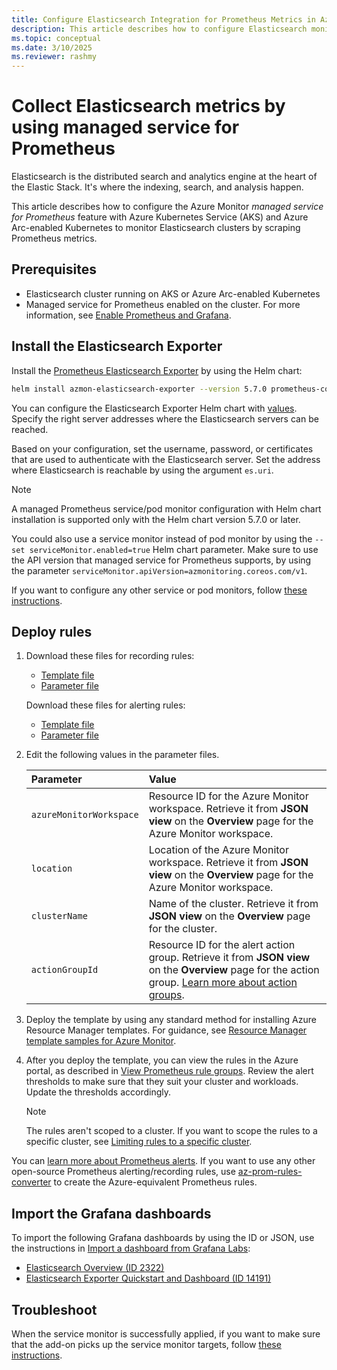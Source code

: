 ```yaml
---
title: Configure Elasticsearch Integration for Prometheus Metrics in Azure Monitor
description: This article describes how to configure Elasticsearch monitoring by using Prometheus metrics in Azure Monitor to a Kubernetes cluster.
ms.topic: conceptual
ms.date: 3/10/2025
ms.reviewer: rashmy
---
```


# Collect Elasticsearch metrics by using managed service for Prometheus

Elasticsearch is the distributed search and analytics engine at the heart of the Elastic Stack. It's where the indexing, search, and analysis happen.

This article describes how to configure the Azure Monitor *managed service for Prometheus* feature with Azure Kubernetes Service (AKS) and Azure Arc-enabled Kubernetes to monitor Elasticsearch clusters by scraping Prometheus metrics.

## Prerequisites

- Elasticsearch cluster running on AKS or Azure Arc-enabled Kubernetes
- Managed service for Prometheus enabled on the cluster. For more information, see [Enable Prometheus and Grafana](kubernetes-monitoring-enable.md#enable-prometheus-and-grafana).

## Install the Elasticsearch Exporter

Install the [Prometheus Elasticsearch Exporter](https://github.com/prometheus-community/helm-charts/tree/main/charts/prometheus-elasticsearch-exporter) by using the Helm chart:

```bash
helm install azmon-elasticsearch-exporter --version 5.7.0 prometheus-community/prometheus-elasticsearch-exporter --set es.uri="https://username:password@elasticsearch-service.namespace:9200" --set podMonitor.enabled=true --set podMonitor.apiVersion=azmonitoring.coreos.com/v1
```

You can configure the Elasticsearch Exporter Helm chart with [values](https://github.com/prometheus-community/helm-charts/blob/main/charts/prometheus-elasticsearch-exporter/values.yaml). Specify the right server addresses where the Elasticsearch servers can be reached.

Based on your configuration, set the username, password, or certificates that are used to authenticate with the Elasticsearch server. Set the address where Elasticsearch is reachable by using the argument `es.uri`.

> [!NOTE]
> A managed Prometheus service/pod monitor configuration with Helm chart installation is supported only with the Helm chart version 5.7.0 or later.
>
> You could also use a service monitor instead of pod monitor by using the `--set serviceMonitor.enabled=true` Helm chart parameter. Make sure to use the API version that managed service for Prometheus supports, by using the parameter `serviceMonitor.apiVersion=azmonitoring.coreos.com/v1`.
>
> If you want to configure any other service or pod monitors, follow [these instructions](prometheus-metrics-scrape-crd.md#create-a-pod-or-service-monitor).

## Deploy rules

1. Download these files for recording rules:

   - [Template file](https://github.com/Azure/prometheus-collector/blob/main/Azure-ARM-templates/Workload-Rules/ElasticSearch/elasticsearch-recording-rules.json)
   - [Parameter file](https://github.com/Azure/prometheus-collector/blob/main/Azure-ARM-templates/Workload-Rules/Recording-Rules-Parameters.json)

   Download these files for alerting rules:

   - [Template file](https://github.com/Azure/prometheus-collector/blob/main/Azure-ARM-templates/Workload-Rules/ElasticSearch/elasticsearch-alerting-rules.json)
   - [Parameter file](https://github.com/Azure/prometheus-collector/blob/main/Azure-ARM-templates/Workload-Rules/Alert-Rules-Parameters.json)

2. Edit the following values in the parameter files.

    | Parameter | Value |
    |:---|:---|
    | `azureMonitorWorkspace` | Resource ID for the Azure Monitor workspace. Retrieve it from **JSON view** on the **Overview** page for the Azure Monitor workspace. |
    | `location` | Location of the Azure Monitor workspace. Retrieve it from **JSON view** on the **Overview** page for the Azure Monitor workspace. |
    | `clusterName` | Name of the cluster. Retrieve it from **JSON view** on the **Overview** page for the cluster. |
    | `actionGroupId` | Resource ID for the alert action group. Retrieve it from **JSON view** on the **Overview** page for the action group. [Learn more about action groups](../alerts/action-groups.md). |

3. Deploy the template by using any standard method for installing Azure Resource Manager templates. For guidance, see [Resource Manager template samples for Azure Monitor](../resource-manager-samples.md).

4. After you deploy the template, you can view the rules in the Azure portal, as described in [View Prometheus rule groups](../essentials/prometheus-rule-groups.md#view-prometheus-rule-groups). Review the alert thresholds to make sure that they suit your cluster and workloads. Update the thresholds accordingly.

   > [!NOTE]
   > The rules aren't scoped to a cluster. If you want to scope the rules to a specific cluster, see [Limiting rules to a specific cluster](../essentials/prometheus-rule-groups.md#limiting-rules-to-a-specific-cluster).

You can [learn more about Prometheus alerts](../essentials/prometheus-rule-groups.md). If you want to use any other open-source Prometheus alerting/recording rules, use [az-prom-rules-converter](https://aka.ms/az-prom-rules-converter) to create the Azure-equivalent Prometheus rules.

## Import the Grafana dashboards

To import the following Grafana dashboards by using the ID or JSON, use the instructions in [Import a dashboard from Grafana Labs](/azure/managed-grafana/how-to-create-dashboard#import-a-grafana-dashboard):

- [Elasticsearch Overview (ID 2322)](https://github.com/grafana/jsonnet-libs/blob/master/elasticsearch-mixin/dashboards/elasticsearch-overview.json)
- [Elasticsearch Exporter Quickstart and Dashboard (ID 14191)](https://grafana.com/grafana/dashboards/14191-elasticsearch-overview/)

## Troubleshoot

When the service monitor is successfully applied, if you want to make sure that the add-on picks up the service monitor targets, follow [these instructions](prometheus-metrics-troubleshoot.md#prometheus-interface).
